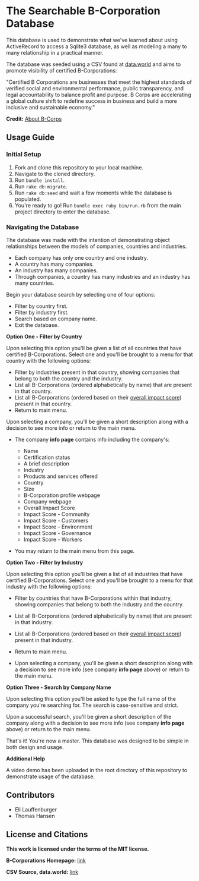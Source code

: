 # The Searchable B-Corporation Database

This database is used to demonstrate what we've learned about using ActiveRecord to access a Sqlite3 database, as well as modeling a many to many relationship in a practical manner.

The database was seeded using a CSV found at [data.world](https://data.world/blab/b-corp-impact-data) and aims to promote visibility of certified B-Corporations:

"Certified B Corporations are businesses that meet the highest standards of verified social and environmental performance, public transparency, and legal accountability to balance profit and purpose. B Corps are accelerating a global culture shift to redefine success in business and build a more inclusive and sustainable economy."

**Credit:** [About B-Corps](https://bcorporation.net/about-b-corps)

## Usage Guide

### Initial Setup

1. Fork and clone this repository to your local machine.
2. Navigate to the cloned directory.
3. Run `bundle install`.
4. Run `rake db:migrate`.
5. Run `rake db:seed` and wait a few moments while the database is populated.
6. You're ready to go! Run `bundle exec ruby bin/run.rb` from the main project directory to enter the database.

### Navigating the Database

The database was made with the intention of demonstrating object relationships between the models of companies, countries and industries.

- Each company has only one country and one industry.
- A country has many companies.
- An industry has many companies.
- Through companies, a country has many industries and an industry has many countries.

Begin your database search by selecting one of four options:

- Filter by country first.
- Filter by industry first.
- Search based on company name.
- Exit the database.

**Option One - Filter by Country**

Upon selecting this option you'll be given a list of all countries that have certified B-Corporations. Select one and you'll be brought to a menu for that country with the following options:

- Filter by industries present in that country, showing companies that belong to both the country and the industry.
- List all B-Corporations (ordered alphabetically by name) that are present in that country.
- List all B-Corporations (ordered based on their [overall impact score](https://bimpactassessment.net/?_ga=2.100383774.107426085.1551979435-1068982412.1551718081)) present in that country.
- Return to main menu.

Upon selecting a company, you'll be given a short description along with a decision to see more info or return to the main menu.

- The company **info page** contains info including the company's:

  - Name
  - Certification status
  - A brief description
  - Industry
  - Products and services offered
  - Country
  - Size
  - B-Corporation profile webpage
  - Company webpage
  - Overall Impact Score
  - Impact Score - Community
  - Impact Score - Customers
  - Impact Score - Environment
  - Impact Score - Governance
  - Impact Score - Workers

- You may return to the main menu from this page.

**Option Two - Filter by Industry**

Upon selecting this option you'll be given a list of all industries that have certified B-Corporations. Select one and you'll be brought to a menu for that industry with the following options:

- Filter by countries that have B-Corporations within that industry, showing companies that belong to both the industry and the country.
- List all B-Corporations (ordered alphabetically by name) that are present in that industry.
- List all B-Corporations (ordered based on their [overall impact score](https://bimpactassessment.net/?_ga=2.100383774.107426085.1551979435-1068982412.1551718081)) present in that industry.
- Return to main menu.

- Upon selecting a company, you'll be given a short description along with a decision to see more info (see company **info page** above) or return to the main menu.

**Option Three - Search by Company Name**

Upon selecting this option you'll be asked to type the full name of the company you're searching for. The search is case-sensitive and strict.

Upon a successful search, you'll be given a short description of the company along with a decision to see more info (see company **info page** above) or return to the main menu.

That's it! You're now a master. This database was designed to be simple in both design and usage.

**Additional Help**

A video demo has been uploaded in the root directory of this repository to demonstrate usage of the database.

## Contributors

- Eli Lauffenburger
- Thomas Hansen

## License and Citations

**This work is licensed under the terms of the MIT license.**

**B-Corporations Homepage:** [link](https://bcorporation.net/)

**CSV Source, data.world:** [link](https://data.world/blab/b-corp-impact-data)
